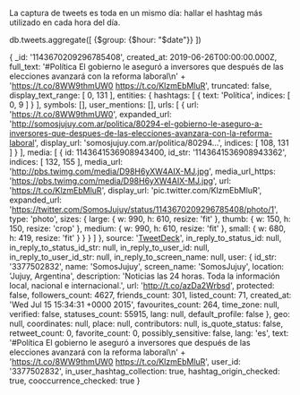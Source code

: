 La captura de tweets es toda en un mismo día: hallar el hashtag más utilizado en
cada hora del día.

db.tweets.aggregate([
    {$group: {$hour: "$date"}}
])

{
  _id: '1143670209296785408',
  created_at: 2019-06-26T00:00:00.000Z,
  full_text: '#Política El gobierno le aseguró a inversores que después de las elecciones avanzará con la reforma laboral\n' +
    'https://t.co/8WW9thmUW0 https://t.co/KlzmEbMluR',
  truncated: false,
  display_text_range: [
    0,
    131
  ],
  entities: {
    hashtags: [
      {
        text: 'Política',
        indices: [
          0,
          9
        ]
      }
    ],
    symbols: [],
    user_mentions: [],
    urls: [
      {
        url: 'https://t.co/8WW9thmUW0',
        expanded_url: 'http://somosjujuy.com.ar/politica/80294-el-gobierno-le-aseguro-a-inversores-que-despues-de-las-elecciones-avanzara-con-la-reforma-laboral',
        display_url: 'somosjujuy.com.ar/politica/80294…',
        indices: [
          108,
          131
        ]
      }
    ],
    media: [
      {
        id: 1143641536908943400,
        id_str: '1143641536908943362',
        indices: [
          132,
          155
        ],
        media_url: 'http://pbs.twimg.com/media/D98H6yXW4AIX-MJ.jpg',
        media_url_https: 'https://pbs.twimg.com/media/D98H6yXW4AIX-MJ.jpg',
        url: 'https://t.co/KlzmEbMluR',
        display_url: 'pic.twitter.com/KlzmEbMluR',
        expanded_url: 'https://twitter.com/SomosJujuy/status/1143670209296785408/photo/1',
        type: 'photo',
        sizes: {
          large: {
            w: 990,
            h: 610,
            resize: 'fit'
          },
          thumb: {
            w: 150,
            h: 150,
            resize: 'crop'
          },
          medium: {
            w: 990,
            h: 610,
            resize: 'fit'
          },
          small: {
            w: 680,
            h: 419,
            resize: 'fit'
          }
        }
      }
    ]
  },
  source: '<a href="https://about.twitter.com/products/tweetdeck" rel="nofollow">TweetDeck</a>',
  in_reply_to_status_id: null,
  in_reply_to_status_id_str: null,
  in_reply_to_user_id: null,
  in_reply_to_user_id_str: null,
  in_reply_to_screen_name: null,
  user: {
    id_str: '3377502832',
    name: 'SomosJujuy',
    screen_name: 'SomosJujuy',
    location: 'Jujuy, Argentina',
    description: 'Noticias las 24 horas. Toda la información local, nacional e internacional.',
    url: 'http://t.co/azDa2Wrbsd',
    protected: false,
    followers_count: 4627,
    friends_count: 301,
    listed_count: 71,
    created_at: 'Wed Jul 15 15:34:31 +0000 2015',
    favourites_count: 264,
    time_zone: null,
    verified: false,
    statuses_count: 55915,
    lang: null,
    default_profile: false
  },
  geo: null,
  coordinates: null,
  place: null,
  contributors: null,
  is_quote_status: false,
  retweet_count: 0,
  favorite_count: 0,
  possibly_sensitive: false,
  lang: 'es',
  text: '#Política El gobierno le aseguró a inversores que después de las elecciones avanzará con la reforma laboral\n' +
    'https://t.co/8WW9thmUW0 https://t.co/KlzmEbMluR',
  user_id: '3377502832',
  in_user_hashtag_collection: true,
  hashtag_origin_checked: true,
  cooccurrence_checked: true
}